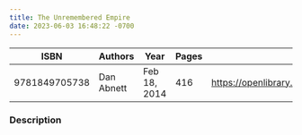```yaml
---
title: The Unremembered Empire
date: 2023-06-03 16:48:22 -0700
---
```


| ISBN        | Authors      | Year    | Pages    | URL   |
| ----------- | ------------ | ------- | -------- | ----- |
| 9781849705738  | Dan Abnett| Feb 18, 2014| 416|https://openlibrary.org/books/OL31841853M/The_Unremembered_Empire|    

### Description
